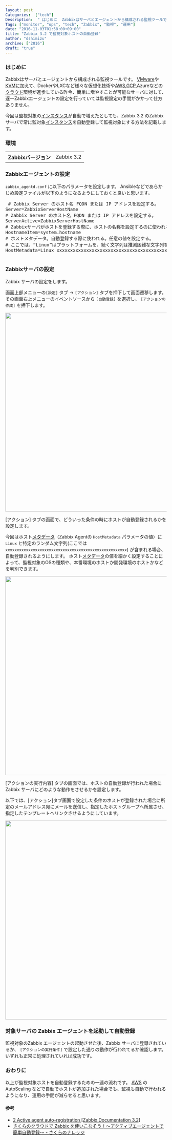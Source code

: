 ```yaml
---
layout: post
Categories:  ["tech"]
Description:  " はじめに  Zabbixはサーバとエージェントから構成される監視ツールです。VMwareやKVMに加えて、DockerやLXCなど様々な仮想化技術やAWS,GCP,Azureなどのクラウド環境が進歩している昨今、簡単に増やすことが可能なサ"
Tags: ["monitor", "ops", "tech", "Zabbix", "監視", "運用"]
date: "2016-11-03T01:58:00+09:00"
title: "Zabbix 3.2 で監視対象ホストの自動登録"
author: "dshimizu"
archive: ["2016"]
draft: "true"
---
```


<body>
<h3>はじめに</h3>


<p>Zabbixはサーバとエージェントから構成される監視ツールです。
<a class="keyword" href="http://d.hatena.ne.jp/keyword/VMware">VMware</a>や<a class="keyword" href="http://d.hatena.ne.jp/keyword/KVM">KVM</a>に加えて、DockerやLXCなど様々な仮想化技術や<a class="keyword" href="http://d.hatena.ne.jp/keyword/AWS">AWS</a>,<a class="keyword" href="http://d.hatena.ne.jp/keyword/GCP">GCP</a>,Azureなどの<a class="keyword" href="http://d.hatena.ne.jp/keyword/%A5%AF%A5%E9%A5%A6%A5%C9">クラウド</a>環境が進歩している昨今、簡単に増やすことが可能なサーバに対して、逐一Zabbixエージェントの設定を行っていては監視設定の手間がかかって仕方ありません。</p>

<p>今回は監視対象の<a class="keyword" href="http://d.hatena.ne.jp/keyword/%A5%A4%A5%F3%A5%B9%A5%BF%A5%F3%A5%B9">インスタンス</a>が自動で増えたとしても、Zabbix 3.2 のZabbixサーバで常に監対象<a class="keyword" href="http://d.hatena.ne.jp/keyword/%A5%A4%A5%F3%A5%B9%A5%BF%A5%F3%A5%B9">インスタンス</a>を自動登録して監視対象にする方法を記載します。</p>
</body>

<!-- more -->

<body>
<h3>環境</h3>


<table>
<tbody>
<tr>
<th>Zabbixバージョン</th>
<td>Zabbix 3.2</td>
</tr>
</tbody>
</table>


<h3>Zabbixエージェントの設定</h3>


<p><code>zabbix_agentd.conf</code> に以下のパラメータを設定します。
Ansibleなどであらかじめ設定ファイルが以下のようになるようにしておくと良いと思います。</p>

<pre class="terminal"> # Zabbix Server のホスト名 FQDN または IP アドレスを設定する。
Server=ZabbixServerHostName
# Zabbix Server のホスト名 FQDN または IP アドレスを設定する。
ServerActive=ZabbixServerHostName
# Zabbixサーバがホストを登録する際に、ホストの名称を設定するのに使われる。コメントアウトして有効化する。
HostnameItem=system.hostname
# ホストメタデータ。自動登録する際に使われる。任意の値を設定する。
# ここでは、“Linux”はプラットフォームを、続く文字列は推測困難な文字列を示す。
HostMetadata=Linux xxxxxxxxxxxxxxxxxxxxxxxxxxxxxxxxxxxxxxxxxxxxxxxxxxxxx
 </pre>


<h3>Zabbixサーバの設定</h3>


<p>Zabbix サーバの設定をします。</p>

<p>画面上部メニューの<code>[設定]</code> タブ -&gt; <code>[アクション]</code> タブを押下して画面遷移します。
その画面右上メニューのイベントソースから <code>[自動登録]</code> を選択し、 <code>[アクションの作成]</code> を押下します。</p>

<p><img src="http://blog.dshimizu.jp/wp-content/uploads/2016/12/%E3%82%B9%E3%82%AF%E3%83%AA%E3%83%BC%E3%83%B3%E3%82%B7%E3%83%A7%E3%83%83%E3%83%88-2016-11-02-0.52.38.png" alt="" width="1364" height="621" class="alignnone size-full wp-image-290"></p>

<p>[アクション] タブの画面で、どういった条件の時にホストが自動登録されるかを設定します。</p>

<p>今回はホスト<a class="keyword" href="http://d.hatena.ne.jp/keyword/%A5%E1%A5%BF%A5%C7%A1%BC%A5%BF">メタデータ</a>（Zabbix Agentの <code>HostMetadata</code> パラメータの値）に <code>Linux</code> と特定のランダム文字列(ここでは <code>xxxxxxxxxxxxxxxxxxxxxxxxxxxxxxxxxxxxxxxxxxxxxxxxxxxxx</code>) が含まれる場合、自動登録されるようにします。
ホスト<a class="keyword" href="http://d.hatena.ne.jp/keyword/%A5%E1%A5%BF%A5%C7%A1%BC%A5%BF">メタデータ</a>の値を細かく設定することによって、監視対象のOSの種類や、本番環境のホストか開発環境のホストかなどを判別できます。</p>

<p><img src="http://blog.dshimizu.jp/wp-content/uploads/2016/12/%E3%82%B9%E3%82%AF%E3%83%AA%E3%83%BC%E3%83%B3%E3%82%B7%E3%83%A7%E3%83%83%E3%83%88-2016-11-03-1.09.37.png" alt="" width="1364" height="621" class="alignnone size-medium wp-image-291"></p>

<p>[アクションの実行内容] タブの画面では、ホストの自動登録が行われた場合に Zabbix サーバにどのような動作をさせるかを設定します。</p>

<p>以下では、[アクション]タブ画面で設定した条件のホストが登録された場合に所定のメールアドレス宛にメールを送信し、指定したホストグループへ所属させ、指定したテンプレートへリンクさせるようにしています。</p>

<p><img src="http://blog.dshimizu.jp/wp-content/uploads/2016/12/%E3%82%B9%E3%82%AF%E3%83%AA%E3%83%BC%E3%83%B3%E3%82%B7%E3%83%A7%E3%83%83%E3%83%88-2016-11-03-1.05.05.png" alt="" width="1364" height="621" class="alignnone size-medium wp-image-292"></p>

<h3>対象サーバの Zabbix エージェントを起動して自動登録</h3>


<p>監視対象のZabbix エージェントの起動させた後、Zabbix サーバに登録されているか、 <code>[アクションの実行条件]</code> で設定した通りの動作が行われてるか確認します。
いずれも正常に処理されていれば成功です。</p>

<h3>おわりに</h3>


<p>以上が監視対象ホストを自動登録するための一連の流れです。
<a class="keyword" href="http://d.hatena.ne.jp/keyword/AWS">AWS</a> の AutoScaling などで自動でホストが追加された場合でも、監視も自動で行われるようになり、運用の手間が減らせると思います。</p>

<h4>参考</h4>


<ul>
    <li><a href="https://www.zabbix.com/documentation/3.2/manual/discovery/auto_registration" target="_blank" rel="noopener noreferrer">2 Active agent auto-registration [Zabbix Documentation 3.2]</a></li>
<a href="https://www.zabbix.com/documentation/3.2/manual/discovery/auto_registration" target="_blank" rel="noopener noreferrer">
</a>
    <li>
<a href="https://www.zabbix.com/documentation/3.2/manual/discovery/auto_registration" target="_blank" rel="noopener noreferrer"></a><a href="http://knowledge.sakura.ad.jp/tech/3592/" target="_blank" rel="noopener noreferrer">さくらのクラウドで Zabbix を使いこなそう！～アクティブエージェントで簡単自動登録～ - さくらのナレッジ</a>
</li>
<a href="http://knowledge.sakura.ad.jp/tech/3592/" target="_blank" rel="noopener noreferrer">
</a>
</ul>

</body>
